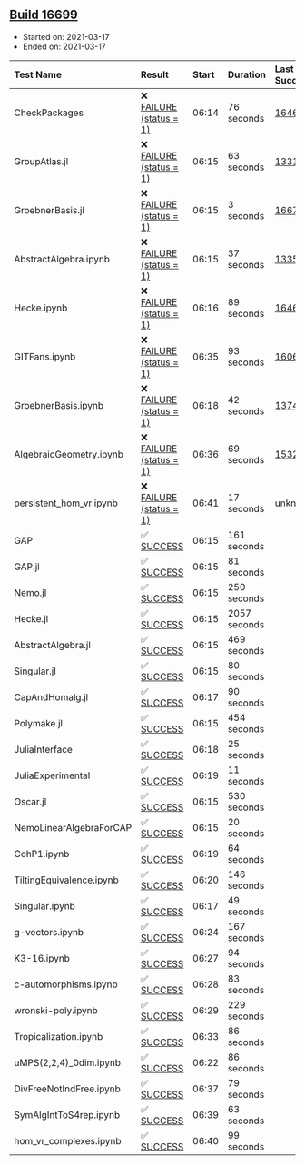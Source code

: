 ## [Build 16699](https://oscarci.mathematik.uni-kl.de/job/oscar/16699/)

* Started on: 2021-03-17
* Ended on: 2021-03-17

| Test Name    | Result | Start | Duration | Last Success | First Failure |
|:-------------|:-------|:------|:---------|:-------------|:--------------|
| CheckPackages | ❌ [FAILURE (status = 1)](https://oscarci.mathematik.uni-kl.de/job/oscar/16699/artifact/logs/build-16699/CheckPackages.log) | 06:14 | 76 seconds | [16463](https://oscarci.mathematik.uni-kl.de/job/oscar/16463/) | [16464](https://oscarci.mathematik.uni-kl.de/job/oscar/16464/) |
| GroupAtlas.jl | ❌ [FAILURE (status = 1)](https://oscarci.mathematik.uni-kl.de/job/oscar/16699/artifact/logs/build-16699/GroupAtlas.jl.log) | 06:15 | 63 seconds | [13311](https://oscarci.mathematik.uni-kl.de/job/oscar/13311/) | [13312](https://oscarci.mathematik.uni-kl.de/job/oscar/13312/) |
| GroebnerBasis.jl | ❌ [FAILURE (status = 1)](https://oscarci.mathematik.uni-kl.de/job/oscar/16699/artifact/logs/build-16699/GroebnerBasis.jl.log) | 06:15 | 3 seconds | [16676](https://oscarci.mathematik.uni-kl.de/job/oscar/16676/) | [16677](https://oscarci.mathematik.uni-kl.de/job/oscar/16677/) |
| AbstractAlgebra.ipynb | ❌ [FAILURE (status = 1)](https://oscarci.mathematik.uni-kl.de/job/oscar/16699/artifact/logs/build-16699/AbstractAlgebra.ipynb.log) | 06:15 | 37 seconds | [13355](https://oscarci.mathematik.uni-kl.de/job/oscar/13355/) | [13356](https://oscarci.mathematik.uni-kl.de/job/oscar/13356/) |
| Hecke.ipynb | ❌ [FAILURE (status = 1)](https://oscarci.mathematik.uni-kl.de/job/oscar/16699/artifact/logs/build-16699/Hecke.ipynb.log) | 06:16 | 89 seconds | [16463](https://oscarci.mathematik.uni-kl.de/job/oscar/16463/) | [16464](https://oscarci.mathematik.uni-kl.de/job/oscar/16464/) |
| GITFans.ipynb | ❌ [FAILURE (status = 1)](https://oscarci.mathematik.uni-kl.de/job/oscar/16699/artifact/logs/build-16699/GITFans.ipynb.log) | 06:35 | 93 seconds | [16068](https://oscarci.mathematik.uni-kl.de/job/oscar/16068/) | [16069](https://oscarci.mathematik.uni-kl.de/job/oscar/16069/) |
| GroebnerBasis.ipynb | ❌ [FAILURE (status = 1)](https://oscarci.mathematik.uni-kl.de/job/oscar/16699/artifact/logs/build-16699/GroebnerBasis.ipynb.log) | 06:18 | 42 seconds | [13748](https://oscarci.mathematik.uni-kl.de/job/oscar/13748/) | [13749](https://oscarci.mathematik.uni-kl.de/job/oscar/13749/) |
| AlgebraicGeometry.ipynb | ❌ [FAILURE (status = 1)](https://oscarci.mathematik.uni-kl.de/job/oscar/16699/artifact/logs/build-16699/AlgebraicGeometry.ipynb.log) | 06:36 | 69 seconds | [15322](https://oscarci.mathematik.uni-kl.de/job/oscar/15322/) | [15323](https://oscarci.mathematik.uni-kl.de/job/oscar/15323/) |
| persistent_hom_vr.ipynb | ❌ [FAILURE (status = 1)](https://oscarci.mathematik.uni-kl.de/job/oscar/16699/artifact/logs/build-16699/persistent_hom_vr.ipynb.log) | 06:41 | 17 seconds | unknown | unknown |
| GAP | ✅ [SUCCESS](https://oscarci.mathematik.uni-kl.de/job/oscar/16699/artifact/logs/build-16699/GAP.log) | 06:15 | 161 seconds |  |  |
| GAP.jl | ✅ [SUCCESS](https://oscarci.mathematik.uni-kl.de/job/oscar/16699/artifact/logs/build-16699/GAP.jl.log) | 06:15 | 81 seconds |  |  |
| Nemo.jl | ✅ [SUCCESS](https://oscarci.mathematik.uni-kl.de/job/oscar/16699/artifact/logs/build-16699/Nemo.jl.log) | 06:15 | 250 seconds |  |  |
| Hecke.jl | ✅ [SUCCESS](https://oscarci.mathematik.uni-kl.de/job/oscar/16699/artifact/logs/build-16699/Hecke.jl.log) | 06:15 | 2057 seconds |  |  |
| AbstractAlgebra.jl | ✅ [SUCCESS](https://oscarci.mathematik.uni-kl.de/job/oscar/16699/artifact/logs/build-16699/AbstractAlgebra.jl.log) | 06:15 | 469 seconds |  |  |
| Singular.jl | ✅ [SUCCESS](https://oscarci.mathematik.uni-kl.de/job/oscar/16699/artifact/logs/build-16699/Singular.jl.log) | 06:15 | 80 seconds |  |  |
| CapAndHomalg.jl | ✅ [SUCCESS](https://oscarci.mathematik.uni-kl.de/job/oscar/16699/artifact/logs/build-16699/CapAndHomalg.jl.log) | 06:17 | 90 seconds |  |  |
| Polymake.jl | ✅ [SUCCESS](https://oscarci.mathematik.uni-kl.de/job/oscar/16699/artifact/logs/build-16699/Polymake.jl.log) | 06:15 | 454 seconds |  |  |
| JuliaInterface | ✅ [SUCCESS](https://oscarci.mathematik.uni-kl.de/job/oscar/16699/artifact/logs/build-16699/JuliaInterface.log) | 06:18 | 25 seconds |  |  |
| JuliaExperimental | ✅ [SUCCESS](https://oscarci.mathematik.uni-kl.de/job/oscar/16699/artifact/logs/build-16699/JuliaExperimental.log) | 06:19 | 11 seconds |  |  |
| Oscar.jl | ✅ [SUCCESS](https://oscarci.mathematik.uni-kl.de/job/oscar/16699/artifact/logs/build-16699/Oscar.jl.log) | 06:15 | 530 seconds |  |  |
| NemoLinearAlgebraForCAP | ✅ [SUCCESS](https://oscarci.mathematik.uni-kl.de/job/oscar/16699/artifact/logs/build-16699/NemoLinearAlgebraForCAP.log) | 06:15 | 20 seconds |  |  |
| CohP1.ipynb | ✅ [SUCCESS](https://oscarci.mathematik.uni-kl.de/job/oscar/16699/artifact/logs/build-16699/CohP1.ipynb.log) | 06:19 | 64 seconds |  |  |
| TiltingEquivalence.ipynb | ✅ [SUCCESS](https://oscarci.mathematik.uni-kl.de/job/oscar/16699/artifact/logs/build-16699/TiltingEquivalence.ipynb.log) | 06:20 | 146 seconds |  |  |
| Singular.ipynb | ✅ [SUCCESS](https://oscarci.mathematik.uni-kl.de/job/oscar/16699/artifact/logs/build-16699/Singular.ipynb.log) | 06:17 | 49 seconds |  |  |
| g-vectors.ipynb | ✅ [SUCCESS](https://oscarci.mathematik.uni-kl.de/job/oscar/16699/artifact/logs/build-16699/g-vectors.ipynb.log) | 06:24 | 167 seconds |  |  |
| K3-16.ipynb | ✅ [SUCCESS](https://oscarci.mathematik.uni-kl.de/job/oscar/16699/artifact/logs/build-16699/K3-16.ipynb.log) | 06:27 | 94 seconds |  |  |
| c-automorphisms.ipynb | ✅ [SUCCESS](https://oscarci.mathematik.uni-kl.de/job/oscar/16699/artifact/logs/build-16699/c-automorphisms.ipynb.log) | 06:28 | 83 seconds |  |  |
| wronski-poly.ipynb | ✅ [SUCCESS](https://oscarci.mathematik.uni-kl.de/job/oscar/16699/artifact/logs/build-16699/wronski-poly.ipynb.log) | 06:29 | 229 seconds |  |  |
| Tropicalization.ipynb | ✅ [SUCCESS](https://oscarci.mathematik.uni-kl.de/job/oscar/16699/artifact/logs/build-16699/Tropicalization.ipynb.log) | 06:33 | 86 seconds |  |  |
| uMPS(2,2,4)_0dim.ipynb | ✅ [SUCCESS](https://oscarci.mathematik.uni-kl.de/job/oscar/16699/artifact/logs/build-16699/uMPS-2-2-4-_0dim.ipynb.log) | 06:22 | 86 seconds |  |  |
| DivFreeNotIndFree.ipynb | ✅ [SUCCESS](https://oscarci.mathematik.uni-kl.de/job/oscar/16699/artifact/logs/build-16699/DivFreeNotIndFree.ipynb.log) | 06:37 | 79 seconds |  |  |
| SymAlgIntToS4rep.ipynb | ✅ [SUCCESS](https://oscarci.mathematik.uni-kl.de/job/oscar/16699/artifact/logs/build-16699/SymAlgIntToS4rep.ipynb.log) | 06:39 | 63 seconds |  |  |
| hom_vr_complexes.ipynb | ✅ [SUCCESS](https://oscarci.mathematik.uni-kl.de/job/oscar/16699/artifact/logs/build-16699/hom_vr_complexes.ipynb.log) | 06:40 | 99 seconds |  |  |
